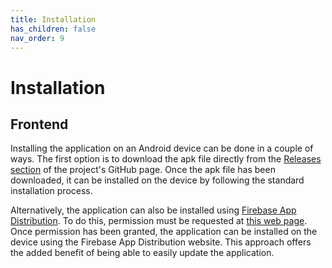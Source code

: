 ```yaml
---
title: Installation
has_children: false
nav_order: 9
---
```


# Installation

## Frontend
Installing the application on an Android device can be done in a couple of ways. The first option is to download the apk file directly from the [Releases section](https://github.com/GZaccaroni/smart-parking-frontend/releases/latest) of the project's GitHub page. Once the apk file has been downloaded, it can be installed on the device by following the standard installation process.

Alternatively, the application can also be installed using [Firebase App Distribution](https://firebase.google.com/docs/app-distribution). To do this, permission must be requested at [this web page](https://appdistribution.firebase.dev/i/6533aa08a46f931c). Once permission has been granted, the application can be installed on the device using the Firebase App Distribution website. This approach offers the added benefit of being able to easily update the application.
